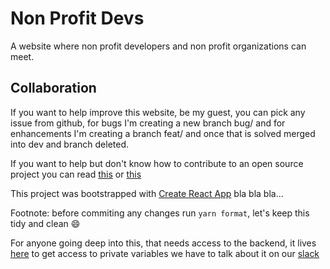 # Non Profit Devs

A website where non profit developers and non profit organizations can meet.

## Collaboration

If you want to help improve this website, be my guest, you can pick any issue from github, for bugs I'm creating a new branch bug/<number of the issue> and for enhancements I'm creating a branch feat/<number of the issue> and once that is solved merged into dev and branch deleted.

If you want to help but don't know how to contribute to an open source project you can read [this](https://dev.to/janessatran/a-beginner-s-guide-to-contributing-to-open-source-4fen) or [this](https://opensource.guide/how-to-contribute/) 

This project was bootstrapped with [Create React App](https://github.com/facebook/create-react-app) bla bla bla...

Footnote: before commiting any changes run `yarn format`, let's keep this tidy and clean :smile:

For anyone going deep into this, that needs access to the backend, it lives [here](https://github.com/jenaro94/non-profit-devs-back) to get access to private variables we have to talk about it on our [slack](https://join.slack.com/t/nonprofitdevs/shared_invite/zt-fd7sjx0l-9vf9TRTA~4lfCiG78LRJuw)
